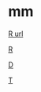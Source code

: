 # mm

[R url ](https://gist.github.com/bedjan/bc31fbfc078ddaf0ea03160b8aa44b3d#file-radia-md)

[R ](https://gist.githubusercontent.com/bedjan/4ce6c5f78e7d780e94d7d6dedfd66337/raw/b293c8866329666115e5c80f51c6287eb3b9f61c/radia_online.m3u)

[D ](https://gist.github.com/bedjan/11917d14b9209035c1aa21815c959837/raw/fd21daa89c2784404d465b2da8435f807142c4ad/difm.m3u)

[T ](https://gist.github.com/bedjan/7bf41966fa76595ff625c1bee863e574/raw/011011db7bfad156d4d0931e47d4fc20cc01b680/tv_online.m3u)
